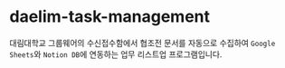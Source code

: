 # daelim-task-management
대림대학교 그룹웨어의 수신접수함에서 협조전 문서를 자동으로 수집하여 `Google Sheets`와 `Notion DB`에 연동하는 업무 리스트업 프로그램입니다.
